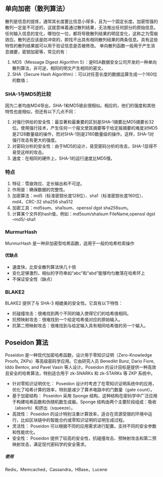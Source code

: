 ## 单向加密（散列算法）

散列是信息的提炼，通常其长度要比信息小得多，且为一个固定长度。加密性强的散列一定是不可逆的，这就意味着通过散列结果，无法推出任何部分的原始信息。任何输入信息的变化，哪怕仅一位，都将导致散列结果的明显变化，这称之为雪崩效应。散列还应该是防冲突的，即找不出具有相同散列结果的两条信息。具有这些特性的散列结果就可以用于验证信息是否被修改。
单向散列函数一般用于产生消息摘要，密钥加密等，常见的有：
1. MD5（Message Digest Algorithm 5）：是RSA数据安全公司开发的一种单向散列算法，非可逆，相同的明文产生相同的密文。
2. SHA（Secure Hash Algorithm）：可以对任意长度的数据运算生成一个160位的数值；

### SHA-1与MD5的比较

因为二者均由MD4导出，SHA-1和MD5彼此很相似。相应的，他们的强度和其他特性也是相似，但还有以下几点不同：
1. 对强行供给的安全性：最显著和最重要的区别是SHA-1摘要比MD5摘要长32 位。使用强行技术，产生任何一个报文使其摘要等于给定报摘要的难度对MD5是2128数量级的操作，而对SHA-1则是2160数量级的操作。这样，SHA-1对强行攻击有更大的强度。
2. 对密码分析的安全性：由于MD5的设计，易受密码分析的攻击，SHA-1显得不易受这样的攻击。
3. 速度：在相同的硬件上，SHA-1的运行速度比MD5慢。

### 特点

1. 特征：雪崩效应、定长输出和不可逆。
2. 作用是：确保数据的完整性。
3. 加密算法：md5（标准密钥长度128位）、sha1（标准密钥长度160位）、md4、CRC-32 sha256 sha512
4. 加密工具：md5sum、sha1sum、openssl dgst sha256sum。
5. 计算某个文件的hash值，例如：md5sum/shalsum FileName,openssl dgst –md5/-sha1

### MurmurHash

MurmurHash 是一种非加密型哈希函数，适用于一般的哈希检索操作

#### 优缺点

- 速度快，比安全散列算法快几十倍
- 变化足够激烈，相似的字符串如“abc”和“abd”能够均匀散落在哈希环上
- 不保证安全性（缺点）

### BLAKE2
BLAKE2 提供了与 SHA-3 相媲美的安全性。它具有以下特性：
- 抗碰撞攻击：很难找到两个不同的输入使得它们的哈希值相同。
- 抗预映射攻击：很难找到一个给定哈希值对应的原始输入。
- 抗第二预映射攻击：很难找到与给定输入具有相同哈希值的另一个输入。

## Poseidon 算法
Poseidon 是一种现代加密哈希函数，设计用于零知识证明（Zero-Knowledge Proofs, ZKPs）等高级密码学应用。它由研究人员 Benedikt Bunz, Dario Fiore, Iddo Bentov, and Pavel Vasin 等人设计。Poseidon 的设计目标是提供一种高效且安全的哈希算法，特别适合用于 zk-SNARKs 和 zk-STARKs 等 ZKP 系统中。

- 针对零知识证明优化： Poseidon 设计时考虑了在零知识证明系统中的应用，优化了哈希计算的效率，特别是减少了算术电路中的门数量（gate count）。
- 基于加密结构： Poseidon 采用 Sponge 结构，这种结构在密码学中广泛应用于构建哈希函数和伪随机数生成器。Sponge 结构由两个主要阶段组成：吸收（absorb）和挤出（squeeze）。
- 高效性： Poseidon 的设计特别注重计算效率，适合在资源受限的环境中运行，比如区块链中的智能合约或零知识证明的证明生成过程。
- 灵活性： Poseidon 可以根据不同的应用需求进行配置，支持不同的安全参数和性能优化。
- 安全性： Poseidon 提供了较高的安全性，抗碰撞攻击、预映射攻击和第二预映射攻击，满足现代密码学的安全需求。

##### 使用

Redis，Memcached，Cassandra，HBase，Lucene